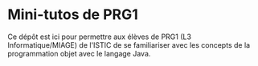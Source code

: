 # Mini-tutos de PRG1

Ce dépôt est ici pour permettre aux élèves de PRG1 (L3 Informatique/MIAGE) de l'ISTIC
de se familiariser avec les concepts de la programmation objet avec le langage Java.
